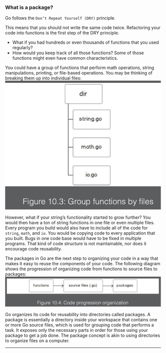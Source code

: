 ### What is a package?

Go follows the `Don’t Repeat Yourself (DRY)` principle.

This means that you should not write the same code twice. Refactoring your code into functions is the first step of the DRY principle.

- What if you had hundreds or even thousands of functions that you used regularly?
- How would you keep track of all those functions? Some of those functions might even have common characteristics.

You could have a group of functions that perform math operations, string manipulations, printing, or file-based operations. You may be thinking of breaking them up into individual files:
![group-functions-by-files](group-functions-by-files.png)

However, what if your string’s functionality started to grow further? You would then have a ton of string functions in one file or even multiple files. Every program you build would also have to include all of the code for `string`, `math`, and `io`. You would be copying code to every application that you built. Bugs in one code base would have to be fixed in multiple programs. That kind of code structure is not maintainable, nor does it encourage code reusability.

The packages in Go are the next step to organizing your code in a way that makes it easy to reuse the components of your code. The following diagram shows the progression of organizing code from functions to source files to packages:
![code-progression-org](code-progression-org.png)

Go organizes its code for reusability into directories called packages. A package is essentially a directory inside your workspace that contains one or more Go source files, which is used for grouping code that performs a task. It exposes only the necessary parts in order for those using your package to get a job done. The package concept is akin to using directories to organize files on a computer.

---

